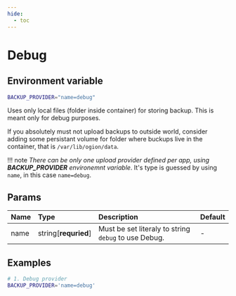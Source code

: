 ```yaml
---
hide:
  - toc
---
```


# Debug

## Environment variable

```bash
BACKUP_PROVIDER="name=debug"
```

Uses only local files (folder inside container) for storing backup. This is meant only for debug purposes.

If you absolutely must not upload backups to outside world, consider adding some persistant volume for folder where buckups live in the container, that is `/var/lib/ogion/data`.

!!! note
_There can be only one upload provider defined per app, using **BACKUP_PROVIDER** environemnt variable_. It's type is guessed by using `name`, in this case `name=debug`.

## Params

| Name | Type                 | Description                                          | Default |
| :--- | :------------------- | :--------------------------------------------------- | :------ |
| name | string[**requried**] | Must be set literaly to string `debug` to use Debug. | -       |

## Examples

```bash
# 1. Debug provider
BACKUP_PROVIDER='name=debug'

```

<br>
<br>
